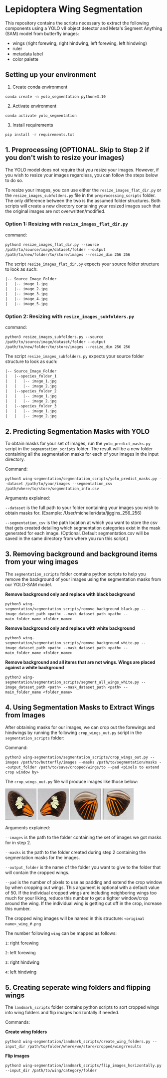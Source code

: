 # Lepidoptera Wing Segmentation

This repository contains the scripts necessary to extract the following components using a YOLO v8 object detector and Meta's Segment Anything (SAM) model from butterfly images:
- wings (right forewing, right hindwing, left forewing, left hindwing) 
- ruler
- metadata label
- color palette


## Setting up your environment

1. Create conda environment
```
conda create -n yolo_segmentation python=3.10
```

2. Activate environment
```
conda activate yolo_segmentation
```

3. Install requirements
```
pip install -r requirements.txt
```

## 1. Preprocessing (OPTIONAL. Skip to Step 2 if you don't wish to resize your images)

The YOLO model does not require that you resize your images. However, if you wish to resize your images regardless, you can follow the steps below to do so. 

To resize your images, you can use either the `resize_images_flat_dir.py` or the `resize_images_subfolders.py` file in the `preprocessing_scripts` folder. The only difference between the two is the assumed folder structures. Both scripts will create a new directory containing your resized images such that the original images are not overwritten/modified. 

### Option 1: Resizing with `resize_images_flat_dir.py`
command: 
```
python3 resize_images_flat_dir.py --source /path/to/source/image/dataset/folder --output /path/to/new/folder/to/store/images --resize_dim 256 256
```

The script `resize_images_flat_dir.py` expects your source folder structure to look as such:
```
|-- Source_Image_Folder
|   |-- image_1.jpg
|   |-- image_2.jpg
|   |-- image_3.jpg
|   |-- image_4.jpg
|   |-- image_5.jpg
```

### Option 2: Resizing with `resize_images_subfolders.py`
command: 
```
python3 resize_images_subfolders.py --source /path/to/source/image/dataset/folder --output /path/to/new/folder/to/store/images --resize_dim 256 256
```

The script `resize_images_subfolders.py` expects your source folder structure to look as such:

```
|-- Source_Image_Folder
|   |--species_folder_1
|   |   |-- image_1.jpg
|   |   |-- image_2.jpg
|   |--species_folder_2
|   |   |-- image_1.jpg
|   |   |-- image_2.jpg
|   |--species_folder_3
|   |   |-- image_1.jpg
|   |   |-- image_2.jpg

```

## 2. Predicting Segmentation Masks with YOLO

To obtain masks for your set of images, run the `yolo_predict_masks.py` script in the `segmentation_scripts` folder. The result will be a new folder containing all the segmentation masks for each of your images in the input directory.

Command: 

```
python3 wing-segmentation/segmentation_scripts/yolo_predict_masks.py --dataset /path/to/your/images --segmentation_csv /path/where/to/store/segmentation_info.csv
```

Arguments explained: 

`--dataset` is the full path to your folder containing your images you wish to obtain masks for. (Example: /User/micheller/data/jiggins_256_256)

`--segmentation_csv` is the path location at which you want to store the csv that gets created detailing which segmentation categories exist in the mask generated for each image. (Optional. Default segmentation.csv will be saved in the same directory from where you run this script.)

## 3. Removing background and background items from your wing images

The `segmentation_scripts` folder contains python scripts to help you remove the background of your images using the segmentation masks from our YOLO-SAM model. 

**Remove background only and replace with black background**

```
python3 wing-segmentation/segmentation_scripts/remove_background_black.py --image_dataset_path <path> --mask_dataset_path <path> --main_folder_name <folder_name>
```

**Remove background only and replace with white background**

```
python3 wing-segmentation/segmentation_scripts/remove_background_white.py --image_dataset_path <path> --mask_dataset_path <path> --main_folder_name <folder_name>
```

**Remove background and all items that are not wings. Wings are placed against a white background**

```
python3 wing-segmentation/segmentation_scripts/segment_all_wings_white.py --image_dataset_path <path> --mask_dataset_path <path> --main_folder_name <folder_name>
```

## 4. Using Segmentation Masks to Extract Wings from Images

After obtaining masks for our images, we can crop out the forewings and hindwings by running the following `crop_wings_out.py` script in the `segmentation_scripts` folder:

Command:

```
python3 wing-segmentation/segmentation_scripts/crop_wings_out.py --images /path/to/butterfly/images --masks /path/to/segmentation/masks --output_folder /path/to/save/cropped/wings/to --pad <pixels to extend crop window by>
```

The `crop_wings_out.py` file will produce images like those below:

<img src="readme_images/CAM016015_d_lfw.png" alt="Alt text" width="100" height="100">
<img src="readme_images/CAM016015_d_rfw.png" alt="Alt text" width="100" height="100">
<img src="readme_images/CAM016022_d_lhw.png" alt="Alt text" width="100" height="100">
<img src="readme_images/CAM016019_d_rhw.png" alt="Alt text" width="100" height="100">


Arguments explained: 

`--images` is the path to the folder containing the set of images we got masks for in step 2.

`--masks` is the path to the folder created during step 2 containing the segmentation masks for the images.

`--output_folder` is the name of the folder you want to give to the folder that will contain the cropped wings.

`--pad` is the number of pixels to use as padding and extend the crop window by when cropping out wings. This argument is optional with a default value of 50. If the individual cropped wings are including neighboring wings too much for your liking, reduce this number to get a tighter window/crop around the wing. If the individual wing is getting cut off in the crop, increase this number. 

The cropped wing images will be named in this structure: `<original name>_wing_#.png`

The number following `wing` can be mapped as follows:

`1`: right forewing

`2`: left forewing

`3`: right hindwing

`4`: left hindwing

## 5. Creating seperate wing folders and flipping wings

The `landmark_scripts` folder contains python scripts to sort cropped wings into wing folders and flip images horizontally if needed.

Commands:

**Create wing folders**
```
python3 wing-segmentation/landmark_scripts/create_wing_folders.py --input_dir /path/to/folder/where/we/store/cropped/wing/results
```

**Flip images**
```
python3 wing-segmentation/landmark_scripts/flip_images_horizontally.py --input_dir /path/to/wing/category/folder
```
